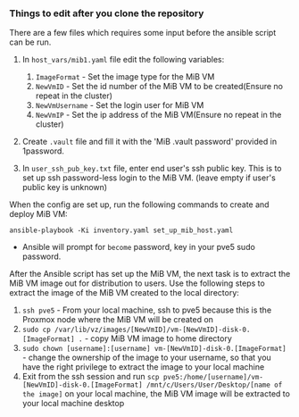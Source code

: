 ### Things to edit after you clone the repository

There are a few files which requires some input before the ansible script can be run.
1. In `host_vars/mib1.yaml` file edit the following variables:
    1. `ImageFormat` - Set the image type for the MiB VM
    1. `NewVmID` - Set the id number of the MiB VM to be created(Ensure no repeat in the cluster)
    1. `NewVmUsername` - Set the login user for MiB VM
    1. `NewVmIP` - Set the ip address of the MiB VM(Ensure no repeat in the cluster)

1. Create `.vault` file and fill it with the 'MiB .vault password' provided in 1password.

1. In `user_ssh_pub_key.txt` file, enter end user's ssh public key. This is to set up ssh password-less login to the MiB VM. (leave empty if user's public key is unknown)

When the config are set up, run the following commands to create and deploy MiB VM:
```
ansible-playbook -Ki inventory.yaml set_up_mib_host.yaml
```
- Ansible will prompt for `become` password, key in your pve5 sudo password.

After the Ansible script has set up the MiB VM, the next task is to extract the MiB VM image out for distribution to users. Use the following steps to extract the image of the MiB VM created to the local directory:
1. `ssh pve5` - From your local machine, ssh to pve5 because this is the Proxmox node where the MiB VM will be created on
1. `sudo cp /var/lib/vz/images/[NewVmID]/vm-[NewVmID]-disk-0.[ImageFormat] .` - copy MiB VM image to home directory
1. `sudo chown [username]:[username] vm-[NewVmID]-disk-0.[ImageFormat]` - change the ownership of the image to your username, so that you have the right privilege to extract the image to your local machine
1. Exit from the ssh session and run `scp pve5:/home/[username]/vm-[NewVmID]-disk-0.[ImageFormat] /mnt/c/Users/User/Desktop/[name of the image]` on your local machine, the MiB VM image will be extracted to your local machine desktop
